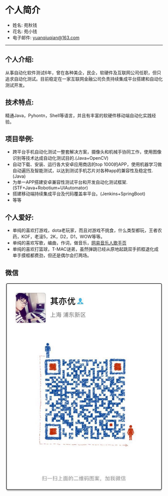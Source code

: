 # 个人简介
- 姓名: 苑秋钱
- 花名: 苑小钱
- 电子邮件: yuanqiuqian@163.com

---
## 个人介绍: 
从事自动化软件测试6年，曾在各种美企，民企，软硬件及互联网公司任职，但只追求自动化测试。目前稳定在一家互联网金融公司负责持续集成平台搭建和自动化测试开发。
## 技术特点: 
精通Java，Pyhontn，Shell等语言，并且有丰富的软硬件移动端自动化实践经验。
## 项目举例:
- 跨平台手机自动化测试一整套解决方案，摄像头和机械手协同工作，使用图像识别等技术达成自动化测试目的.(Java+OpenCV)
- 自动下载、安装、运行各大安卓应用商店的top 1000的APP，使用机器学习做自动遍历及智能测试，以达到测试手机芯片对各种app的兼容性及稳定性.(Java)
- 为单一APP搭建安卓兼容性测试平台和开发自动化测试框架.(STF+Java+Robotium+UIAutomator)
- 搭建移动端持续集成平台及代码覆盖率平台。(Jenkins+SpringBoot)
- 等等
## 个人爱好:
- 单纯的喜欢打游戏，dota老玩家，而且对游戏不挑食，什么类型都玩，王者农药，KOF，老滚5，2K，D2，D1，WOW等等。
- 单纯的喜欢写歌，编曲，作词，做音乐，[网易音乐人歌手页](http://music.163.com/#/artist?id=12038156)
- 单纯的喜欢打篮球，T-MAC谜弟，虽然弹跳已经从原地起跳双手抓框退化成单手摸框都费劲，但还是偶尔会打两场。
## 微信
![image](https://github.com/yuanqiuqian/resume/blob/master/WechatIMG1.jpeg)
